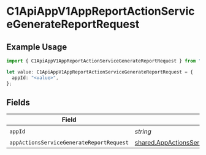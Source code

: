 # C1ApiAppV1AppReportActionServiceGenerateReportRequest

## Example Usage

```typescript
import { C1ApiAppV1AppReportActionServiceGenerateReportRequest } from "conductorone-sdk-typescript/sdk/models/operations";

let value: C1ApiAppV1AppReportActionServiceGenerateReportRequest = {
  appId: "<value>",
};
```

## Fields

| Field                                                                                                                 | Type                                                                                                                  | Required                                                                                                              | Description                                                                                                           |
| --------------------------------------------------------------------------------------------------------------------- | --------------------------------------------------------------------------------------------------------------------- | --------------------------------------------------------------------------------------------------------------------- | --------------------------------------------------------------------------------------------------------------------- |
| `appId`                                                                                                               | *string*                                                                                                              | :heavy_check_mark:                                                                                                    | N/A                                                                                                                   |
| `appActionsServiceGenerateReportRequest`                                                                              | [shared.AppActionsServiceGenerateReportRequest](../../../sdk/models/shared/appactionsservicegeneratereportrequest.md) | :heavy_minus_sign:                                                                                                    | N/A                                                                                                                   |